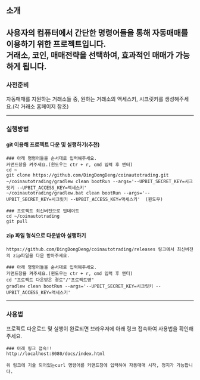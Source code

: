 ## 소개

사용자의 컴퓨터에서 간단한 명령어들을 통해 자동매매를 이용하기 위한 프로젝트입니다.  
거래소, 코인, 매매전략을 선택하여, 효과적인 매매가 가능하게 됩니다.  
---
### 사전준비

자동매매를 지원하는 거래소들 중, 원하는 거래소의 액세스키, 시크릿키를 생성해주세요.(각 거래소 홈페이지 참조)  

---
### 실행방법
#### git 이용해 프로젝트 다운 및 실행하기(추천)
```
### 아래 명령어들을 순서대로 입력해주세요.
커맨드창을 켜주세요.(윈도우는 ctr + r, cmd 입력 후 엔터)
cd ~  
git clone https://github.com/DingDongDeng/coinautotrading.git
~/coinautotrading/gradlew clean bootRun --args='--UPBIT_SECRET_KEY=시크릿키 --UPBIT_ACCESS_KEY=액세스키' 
~/coinautotrading/gradlew.bat clean bootRun --args='--UPBIT_SECRET_KEY=시크릿키 --UPBIT_ACCESS_KEY=액세스키'  (윈도우)

### 프로젝트 최신버전으로 업데이트
cd ~/coinautotrading
git pull  
```
#### zip 파일 형식으로 다운받아 실행하기
```
https://github.com/DingDongDeng/coinautotrading/releases 링크에서 최신버전의 zip파일을 다운 받아주세요.

### 아래 명령어들을 순서대로 입력해주세요.
커맨드창을 켜주세요.(윈도우는 ctr + r, cmd 입력 후 엔터)
cd "프로젝트 다운받은 경로"/"프로젝트명"
gradlew clean bootRun --args='--UPBIT_SECRET_KEY=시크릿키 --UPBIT_ACCESS_KEY=액세스키'
```

---
### 사용법
프로젝트 다운로드 및 실행이 완료되면 브라우저에 아래 링크 접속하여 사용법을 확인해주세요.  
```
### 아래 링크 접속!!
http://localhost:8080/docs/index.html

위 링크에 기술 되어있는curl 명령어를 커맨드창에 입력하여 자동매매 시작, 정지가 가능합니다.
```
  